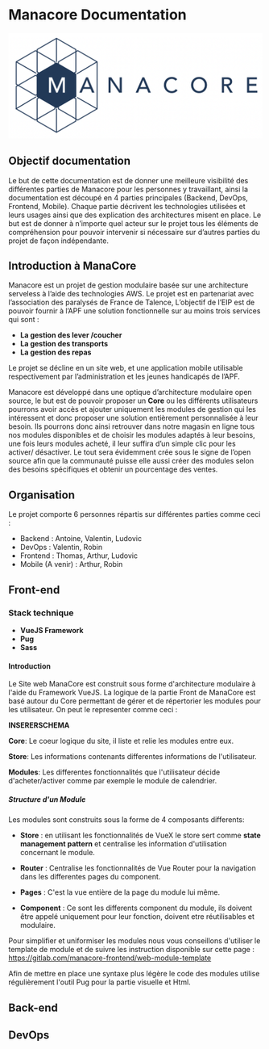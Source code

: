 # Manacore Documentation

<p align="center"> 
<img src="images/logo_manacore.png">
</p>

## Objectif documentation

Le but de cette documentation est de donner une meilleure visibilité des différentes parties de Manacore pour les personnes y travaillant, ainsi la documentation est découpé en 4 parties principales (Backend, DevOps, Frontend, Mobile).
Chaque partie décrivent les technologies utilisées et leurs usages ainsi que des explication des architectures misent en place.
Le but est de donner à n’importe quel acteur sur le projet tous les éléments de compréhension pour pouvoir intervenir si nécessaire sur d’autres parties du projet de façon indépendante.

## Introduction à ManaCore

Manacore est un projet de gestion modulaire basée sur une architecture serveless à l’aide des technologies AWS.
Le projet est en partenariat avec l’association des paralysés de France de Talence, L’objectif de l’EIP est de pouvoir fournir à l’APF une solution fonctionnelle sur au moins trois services qui sont :

- **La gestion des lever /coucher**
- **La gestion des transports**
- **La gestion des repas**

Le projet se décline en un site web, et une application mobile utilisable respectivement par l’administration et les jeunes handicapés de l’APF.

Manacore est développé dans une optique d’architecture modulaire open source, le but est de pouvoir proposer un **Core** ou les différents utilisateurs pourrons avoir accès et ajouter uniquement les modules de gestion qui les intéressent et donc proposer une solution entièrement personnalisée à leur besoin.
Ils pourrons donc ainsi retrouver dans notre magasin en ligne tous nos modules disponibles et de choisir les modules adaptés à leur besoins, une fois leurs modules acheté, il leur suffira d’un simple clic pour les activer/ désactiver.
Le tout sera évidemment crée sous le signe de l’open source afin que la communauté puisse elle aussi créer des modules selon des besoins spécifiques et obtenir un pourcentage des ventes.

## Organisation

Le projet comporte 6 personnes répartis sur différentes parties comme ceci :

- Backend : Antoine, Valentin, Ludovic
- DevOps : Valentin, Robin
- Frontend : Thomas, Arthur, Ludovic
- Mobile (A venir) : Arthur, Robin

## Front-end

### Stack technique

- **VueJS Framework**
- **Pug**
- **Sass**

#### Introduction

Le Site web ManaCore est construit sous forme d'architecture modulaire à l'aide du Framework VueJS.
La logique de la partie Front de ManaCore est basé autour du Core permettant de gérer et de répertorier les modules pour les utilisateur.
On peut le representer comme ceci :

**INSERERSCHEMA**

**Core**: Le coeur logique du site, il liste et relie les modules entre eux.

**Store**: Les informations contenants differentes informations de l'utilisateur.

**Modules**: Les differentes fonctionnalités que l'utilisateur décide d'acheter/activer comme par exemple le module de calendrier.

##### Structure d'un Module

Les modules sont construits sous la forme de 4 composants differents:

- **Store** : en utilisant les fonctionnalités de VueX le store sert comme **state management pattern** et centralise les information d'utilisation concernant le module.

- **Router** : Centralise les fonctionnalités de Vue Router pour la navigation dans les differentes pages du component.

- **Pages** : C'est la vue entière de la page du module lui même.

- **Component** : Ce sont les differents component du module, ils doivent être appelé uniquement pour leur fonction, doivent etre réutilisables et modulaire.

Pour simplifier et uniformiser les modules nous vous conseillons d'utiliser le template de module et de suivre les instruction disponible sur cette page : https://gitlab.com/manacore-frontend/web-module-template

Afin de mettre en place une syntaxe plus légère le code des modules utilise régulièrement l'outil Pug pour la partie visuelle et Html.

## Back-end

## DevOps
